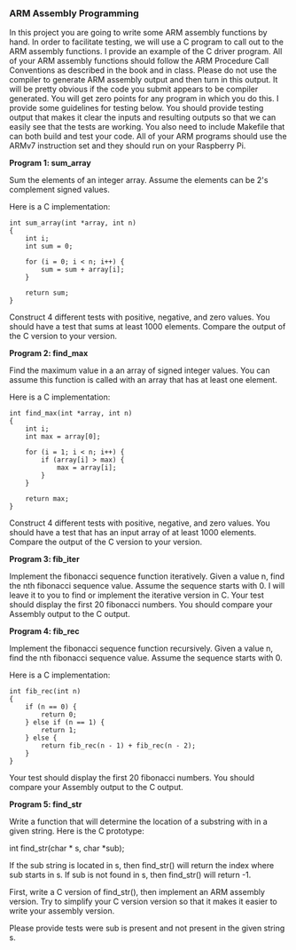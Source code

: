 ### ARM Assembly Programming

In this project you are going to write some ARM assembly functions by hand.
In order to facilitate testing, we will use a C program to call out to the ARM assembly functions.
I provide an example of the C driver program.
All of your ARM assembly functions should follow the ARM Procedure Call Conventions as described in the book and in class.
Please do not use the compiler to generate ARM assembly output and then turn in this output. It will be pretty obvious if the code you submit appears to be compiler generated. You will get zero points for any program in which you do this.
I provide some guidelines for testing below. You should provide testing output that makes it clear the inputs and resulting outputs so that we can easily see that the tests are working.
You also need to include  Makefile that can both build and test your code.
All of your ARM programs should use the ARMv7 instruction set and they should run on your Raspberry Pi.

**Program 1: sum_array**

Sum the elements of an integer array. Assume the elements can be 2's complement signed values.

Here is a C implementation:
~~~~
int sum_array(int *array, int n)
{
    int i;
    int sum = 0;

    for (i = 0; i < n; i++) {
        sum = sum + array[i]; 
    }

    return sum;
}
~~~~
Construct 4 different tests with positive, negative, and zero values. You should have a test that sums at least 1000 elements.
Compare the output of the C version to your version.

**Program 2: find_max**

Find the maximum value in a an array of signed integer values. You can assume this function is called with an array that has at least one element.

Here is a C implementation:
~~~~
int find_max(int *array, int n)
{
    int i;
    int max = array[0];

    for (i = 1; i < n; i++) {
        if (array[i] > max) {
            max = array[i];
        }
    }

    return max; 
}
~~~~
Construct 4 different tests with positive, negative, and zero values. You should have a test that has an input array of at least 1000 elements.
Compare the output of the C version to your version.

**Program 3: fib_iter**

Implement the fibonacci sequence function iteratively. Given a value n, find the nth fibonacci sequence value. Assume the sequence starts with 0.
I will leave it to you to find or implement the iterative version in C.
Your test should display the first 20 fibonacci numbers. You should compare your Assembly output to the C output.

**Program 4: fib_rec**

Implement the fibonacci sequence function recursively. Given a value n, find the nth fibonacci sequence value. Assume the sequence starts with 0.

Here is a C implementation:
~~~~
int fib_rec(int n)
{
    if (n == 0) {
        return 0;
    } else if (n == 1) {
        return 1;
    } else {
        return fib_rec(n - 1) + fib_rec(n - 2);
    }
}
~~~~
Your test should display the first 20 fibonacci numbers. You should compare your Assembly output to the C output.


**Program 5: find_str**

Write a function that will determine the location of a substring with in a given string. Here is the C prototype:

int find_str(char * s, char *sub);

If the sub string is located in s, then find_str() will return the index where sub starts in s. If sub is not found in s, then find_str() will return -1.

First, write a C version of find_str(), then implement an ARM assembly version. Try to simplify your C version version so that it makes it easier to write your assembly version.

Please provide tests were sub is present and not present in the given string s.

